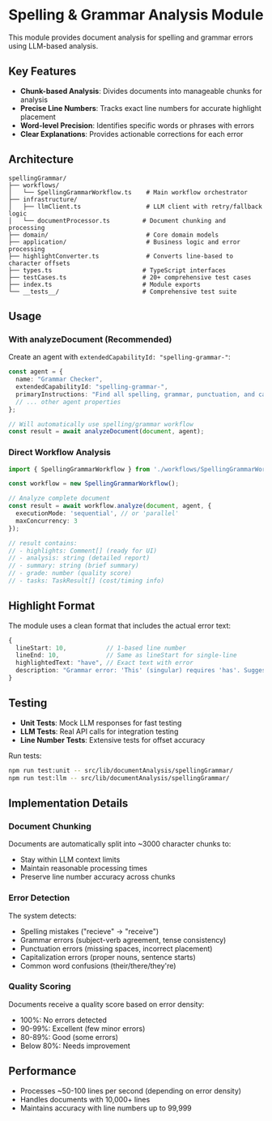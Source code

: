 # Spelling & Grammar Analysis Module

This module provides document analysis for spelling and grammar errors using LLM-based analysis.

## Key Features

- **Chunk-based Analysis**: Divides documents into manageable chunks for analysis
- **Precise Line Numbers**: Tracks exact line numbers for accurate highlight placement
- **Word-level Precision**: Identifies specific words or phrases with errors
- **Clear Explanations**: Provides actionable corrections for each error

## Architecture

```
spellingGrammar/
├── workflows/
│   └── SpellingGrammarWorkflow.ts    # Main workflow orchestrator
├── infrastructure/
│   ├── llmClient.ts                  # LLM client with retry/fallback logic
│   └── documentProcessor.ts         # Document chunking and processing
├── domain/                           # Core domain models
├── application/                      # Business logic and error processing
├── highlightConverter.ts             # Converts line-based to character offsets
├── types.ts                         # TypeScript interfaces
├── testCases.ts                     # 20+ comprehensive test cases
├── index.ts                         # Module exports
└── __tests__/                       # Comprehensive test suite
```

## Usage

### With analyzeDocument (Recommended)

Create an agent with `extendedCapabilityId: "spelling-grammar-"`:

```typescript
const agent = {
  name: "Grammar Checker",
  extendedCapabilityId: "spelling-grammar-",
  primaryInstructions: "Find all spelling, grammar, punctuation, and capitalization errors.",
  // ... other agent properties
};

// Will automatically use spelling/grammar workflow
const result = await analyzeDocument(document, agent);
```

### Direct Workflow Analysis

```typescript
import { SpellingGrammarWorkflow } from './workflows/SpellingGrammarWorkflow';

const workflow = new SpellingGrammarWorkflow();

// Analyze complete document
const result = await workflow.analyze(document, agent, {
  executionMode: 'sequential', // or 'parallel'
  maxConcurrency: 3
});

// result contains:
// - highlights: Comment[] (ready for UI)
// - analysis: string (detailed report)
// - summary: string (brief summary)
// - grade: number (quality score)
// - tasks: TaskResult[] (cost/timing info)
```

## Highlight Format

The module uses a clean format that includes the actual error text:

```typescript
{
  lineStart: 10,           // 1-based line number
  lineEnd: 10,             // Same as lineStart for single-line
  highlightedText: "have", // Exact text with error
  description: "Grammar error: 'This' (singular) requires 'has'. Suggested correction: 'has'"
}
```

## Testing

- **Unit Tests**: Mock LLM responses for fast testing
- **LLM Tests**: Real API calls for integration testing
- **Line Number Tests**: Extensive tests for offset accuracy

Run tests:
```bash
npm run test:unit -- src/lib/documentAnalysis/spellingGrammar/
npm run test:llm -- src/lib/documentAnalysis/spellingGrammar/
```

## Implementation Details

### Document Chunking
Documents are automatically split into ~3000 character chunks to:
- Stay within LLM context limits
- Maintain reasonable processing times
- Preserve line number accuracy across chunks

### Error Detection
The system detects:
- Spelling mistakes ("recieve" → "receive")
- Grammar errors (subject-verb agreement, tense consistency)
- Punctuation errors (missing spaces, incorrect placement)
- Capitalization errors (proper nouns, sentence starts)
- Common word confusions (their/there/they're)

### Quality Scoring
Documents receive a quality score based on error density:
- 100%: No errors detected
- 90-99%: Excellent (few minor errors)
- 80-89%: Good (some errors)
- Below 80%: Needs improvement

## Performance

- Processes ~50-100 lines per second (depending on error density)
- Handles documents with 10,000+ lines
- Maintains accuracy with line numbers up to 99,999